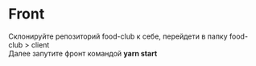 # Front
Склонируйте репозиторий food-club к себе, перейдети в папку food-club > client <br />
Далее запутите фронт командой <b>yarn start</b>
